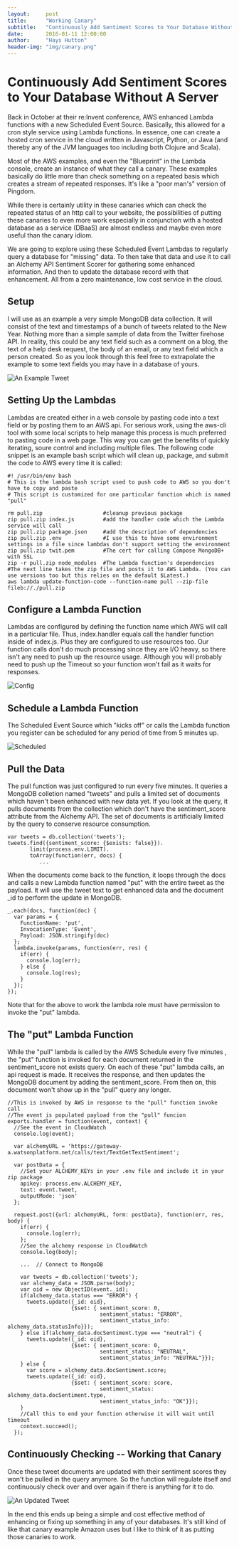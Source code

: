 ```yaml
---
layout:     post
title:      "Working Canary"
subtitle:   "Continuously Add Sentiment Scores to Your Database Without A Server"
date:       2016-01-11 12:00:00
author:     "Hays Hutton"
header-img: "img/canary.png"
---
```


Continuously Add Sentiment Scores to Your Database Without A Server
===================================================================

Back in October at their re:Invent conference,
AWS enhanced Lambda functions with
a new Scheduled Event Source. Basically, this allowed for 
a cron style service using Lambda functions. In essence,
one can create a hosted cron service in the cloud written in 
Javascript, Python, or Java (and thereby any of the JVM languages
too including both Clojure and Scala).

Most of the AWS examples, and even the "Blueprint" in the Lambda console, 
create an instance of what they call a canary. These examples basically
do little more than check something on a repeated basis which creates
a stream of repeated responses. It's like a "poor man's" version of Pingdom.

While there is certainly utility in these canaries which can check the 
repeated status of an http call to your website, the possibilities of
putting these canaries to even more work especially in conjunction with
a hosted database as a service (DBaaS) are almost endless and maybe even
more useful than the canary idiom.

We are going to explore using these Scheduled Event Lambdas to regularly
query a database for "missing" data. To then take that data and use it to call
an Alchemy API Sentiment Scorer for gathering some enhanced information. And then to update
the database record with that enhancement. All from a zero maintenance, low cost
service in the cloud.

Setup
-----

I will use as an example a very simple MongoDB data collection. It will consist
of the text and timestamps of a bunch of tweets related to the New Year. Nothing
more than a simple sample of data from the Twitter firehose API. In reality, this
could be any text field such as a comment on a blog, the text of a help desk request, 
the body of an email, or any text field which a person created. So as you look through
this feel free to extrapolate the example to some text fields you may have in a database 
of yours.

![An Example Tweet](/img/tweet.png?raw=true "An Example Tweet")

Setting Up the Lambdas
----------------------

Lambdas are created either in a web console by pasting code into a text field or by posting
them to an AWS api. For serious work, using the aws-cli tool with some local scripts
to help manage this process is much preferred to pasting code in a web page. This way 
you can get the benefits of quickly iterating, soure control and including multiple files.
The following code snippet is an example bash script which will clean up, package, and submit
the code to AWS every time it is called:


    #! /usr/bin/env bash
    # This is the lambda bash script used to push code to AWS so you don't have to copy and paste
    # This script is customized for one particular function which is named "pull"
     
    rm pull.zip                   #cleanup previous package
    zip pull.zip index.js         #add the handler code which the Lambda service will call
    zip pull.zip package.json     #add the description of dependencies
    zip pull.zip .env             #I use this to have some environment settings in a file since lambdas don't support setting the environment
    zip pull.zip twit.pem         #The cert for calling Compose MongoDB+ with SSL
    zip -r pull.zip node_modules  #The Lambda function's dependencies
    #The next line takes the zip file and posts it to AWS Lambda. (You can use versions too but this relies on the default $Latest.)
    aws lambda update-function-code --function-name pull --zip-file fileb://./pull.zip

Configure a Lambda Function
---------------------------

Lambdas are configured by defining the function name which AWS will call in a particular
file. Thus, index.handler equals call the handler function inside of index.js. Plus they are
configured to use resources too. Our function calls don't do much processing
since they are I/O heavy, so there isn't any need to push up the resource usage. Although
you will probably need to push up the Timeout so your function won't fail as it waits for responses.

![Config](/img/Config.png?raw=true "Config Your Lambda Function")

Schedule a Lambda Function
--------------------------

The Scheduled Event Source which "kicks off" or calls the Lambda function you register
can be scheduled for any period of time from 5 minutes up.

![Scheduled](/img/AddEventSourcePull.png?raw=true "Set Schedule")

Pull the Data
-------------

The pull function was just configured to run every five minutes. It queries a MongoDB colletion
named "tweets" and pulls a limited set of documents which haven't been enhanced with new data yet.
If you look at the query, it pulls documents from the collection which don't have the
sentiment_score attribute from the Alchemy API. The set of documents is artificially limited by the query to
conserve resource consumption.

    var tweets = db.collection('tweets');
    tweets.find({sentiment_score: {$exists: false}}).
           limit(process.env.LIMIT).
           toArray(function(err, docs) {
              ...
    
When the documents come back to the function, it loops through
the docs and calls a new Lambda function named "put" with the entire tweet as the
payload. It will use the tweet text to get enhanced data and the document _id to perform
the update in MongoDB.

    _.each(docs, function(doc) {
      var params = {
        FunctionName: 'put',
        InvocationType: 'Event',
        Payload: JSON.stringify(doc)
      };
      lambda.invoke(params, function(err, res) {
        if(err) {
          console.log(err);
        } else {
          console.log(res);
        }
      });
    });

Note that for the above to work the lambda role must have permission to invoke
the "put" lambda.

The "put" Lambda Function
-------------------------

While the "pull" lambda is called by the AWS Schedule every five minutes , the "put" function
is invoked for each document returned in the sentiment_score not exists query. On each of these "put" lambda calls,  an api request is made. 
It receives the response, and then updates the MongoDB document by adding
the sentiment_score. From then on, this document won't show up in the "pull" query
any longer.

    //This is invoked by AWS in response to the "pull" function invoke call
    //The event is populated payload from the "pull" funcion
    exports.handler = function(event, context) {
      //See the event in CloudWatch
      console.log(event);

      var alchemyURL = 'https://gateway-a.watsonplatform.net/calls/text/TextGetTextSentiment'; 

      var postData = {
        //Set your ALCHEMY_KEYs in your .env file and include it in your zip package
        apikey: process.env.ALCHEMY_KEY,
        text: event.tweet,
        outputMode: 'json'
      };

      request.post({url: alchemyURL, form: postData}, function(err, res, body) {
        if(err) {
          console.log(err);
        };
        //See the alchemy response in CloudWatch
        console.log(body);

        ...  // Connect to MongoDB 
        
        var tweets = db.collection('tweets');
        var alchemy_data = JSON.parse(body);
        var oid = new ObjectID(event._id);
        if(alchemy_data.status === "ERROR") {
          tweets.update({_id: oid},
                        {$set: { sentiment_score: 0,
                                 sentiment_status: "ERROR",
                                 sentiment_status_info: alchemy_data.statusInfo}});
        } else if(alchemy_data.docSentiment.type === "neutral") {
          tweets.update({_id: oid},
                        {$set: { sentiment_score: 0,
                                 sentiment_status: "NEUTRAL",
                                 sentiment_status_info: "NEUTRAL"}});
        } else {
          var score = alchemy_data.docSentiment.score;
          tweets.update({_id: oid},
                        {$set: { sentiment_score: score,
                                 sentiment_status: alchemy_data.docSentiment.type,
                                 sentiment_status_info: "OK"}});
        }
        //Call this to end your function otherwise it will wait until timeout
        context.succeed();
      });

Continuously Checking -- Working that Canary
--------------------------------------------

Once these tweet documents are updated with their sentiment scores they won't be
pulled in the query anymore. So the function will regulate itself and continuously
check over and over again if there is anything for it to do.

![An Updated Tweet](/img/UpdatedTweet.png?raw=true "An Updated Tweet")

In the end this ends up being a simple and cost effective method of enhancing or
fixing up something in any of your databases. It's still kind of like that canary
example Amazon uses but I like to think of it as putting those canaries to
work.

